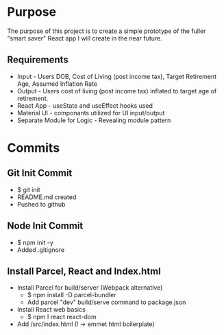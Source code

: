 # Purpose

The purpose of this project is to create a simple prototype of the fuller "smart saver" React app I will create in the near future.

## Requirements

* Input - Users DOB, Cost of Living (post income tax), Target Retirement Age, Assumed Inflation Rate
* Output - Users cost of living (post income tax) inflated to target age of retirement.
* React App - useState and useEffect hooks used
* Material UI - componants utilized for UI input/output
* Separate Module for Logic - Revealing module pattern

# Commits

## Git Init Commit

* $ git init
* README.md created
* Pushed to github

## Node Init Commit

* $ npm init -y
* Added .gitignore

## Install Parcel, React and Index.html

* Install Parcel for build/server (Webpack alternative)
  * $ npm install -D parcel-bundler
  * Add parcel "dev" build/serve command to package.json
* Install React web basics
  * $ npm I react react-dom
* Add /src/index.html (! -> emmet html boilerplate)